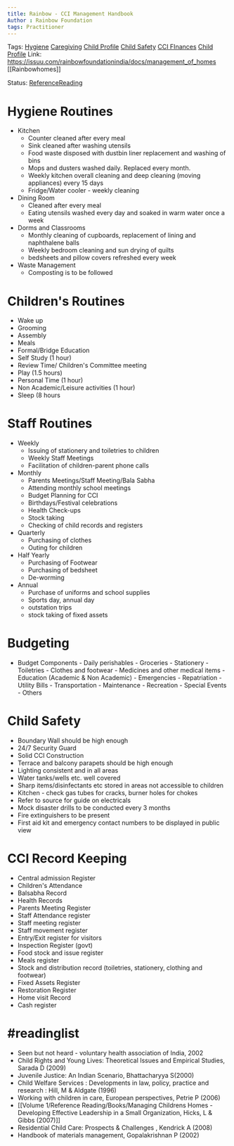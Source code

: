 ```yaml
---
title: Rainbow - CCI Management Handbook
Author : Rainbow Foundation
tags: Practitioner
---
```

Tags: [Hygiene](Hygiene.md) [Caregiving](Caregiving) [Child Profile](Volume%201/Roll%20Ups/Child%20Profile.md) [Child Safety](Child%20Safety) [CCI FInances](CCI%20FInances) [Child Profile](Volume%201/Roll%20Ups/Child%20Profile.md)
Link: https://issuu.com/rainbowfoundationindia/docs/management_of_homes [[Rainbowhomes]]


Status: [ReferenceReading](ReferenceReading)

# Hygiene Routines
- Kitchen
	- Counter cleaned after every meal
	- Sink cleaned after washing utensils
	- Food waste disposed with dustbin liner replacement and washing of bins
	- Mops and dusters washed daily. Replaced every month. 
	- Weekly kitchen overall cleaning and deep cleaning (moving appliances) every 15 days
	- Fridge/Water cooler - weekly cleaning
- Dining Room
	- Cleaned after every meal
	- Eating utensils washed every day and soaked in warm water once a week
- Dorms and Classrooms
	- Monthly cleaning of cupboards, replacement of lining and naphthalene balls
	- Weekly bedroom cleaning and sun drying of quilts
	- bedsheets and pillow covers refreshed every week
- Waste Management
	- Composting is to be followed 


# Children's Routines

- Wake up
- Grooming
- Assembly
- Meals
- Formal/Bridge Education
- Self Study (1 hour)
- Review Time/ Children's Committee meeting
- Play (1.5 hours)
- Personal Time (1 hour)
- Non Academic/Leisure activities (1 hour)
- Sleep (8 hours

# Staff Routines
- Weekly 
	-  Issuing of stationery and toiletries to children
	- Weekly Staff Meetings
	-  Facilitation of children-parent phone calls
- Monthly
	- Parents Meetings/Staff Meeting/Bala Sabha
	- Attending monthly school meetings
	- Budget Planning for CCI
	- Birthdays/Festival celebrations
	- Health Check-ups
	- Stock taking
	- Checking of child records and registers
- Quarterly
	- Purchasing of clothes
	- Outing for children
- Half Yearly
	- Purchasing of Footwear
	- Purchasing of bedsheet
	- De-worming
- Annual
	- Purchase of uniforms and school supplies
	- Sports day, annual day
	- outstation trips
	- stock taking of fixed assets


# Budgeting

- Budget Components
	  - Daily perishables
	  - Groceries
	  - Stationery
	  - Toiletries
	  - Clothes and footwear
	  - Medicines and other medical items
	  - Education (Academic & Non Academic)
	  - Emergencies
	  - Repatriation
	  - Utility Bills
	  - Transportation
	  - Maintenance
	  - Recreation
	  - Special Events
	  - Others

# Child Safety

- Boundary Wall should be high enough
- 24/7 Security Guard
- Solid CCI Construction
- Terrace and balcony parapets should be high enough
- Lighting consistent and in all areas
- Water tanks/wells etc. well covered
- Sharp items/disinfectants etc stored in areas not accessible to children
- Kitchen - check gas tubes for cracks, burner holes for chokes
- Refer to source for guide on electricals
- Mock disaster drills to be conducted every 3 months
- Fire extinguishers to be present
- First aid kit and emergency contact numbers to be displayed in public view

# CCI Record Keeping
- Central admission Register
- Children's Attendance
- Balsabha Record
- Health Records
- Parents Meeting Register
- Staff Attendance register
- Staff meeting register
- Staff movement register
- Entry/Exit register for visitors
- Inspection Register (govt)
- Food stock and issue register
- Meals register
- Stock and distribution record (toiletries, stationery, clothing and footwear)
- Fixed Assets Register
- Restoration Register
- Home visit Record
- Cash register

# #readinglist

- Seen but not heard - voluntary health association of India, 2002
- Child Rights and Young Lives: Theoretical Issues and Empirical Studies, Sarada D (2009)
- Juvenile Justice: An Indian Scenario, Bhattacharyya S(2000)
- Child Welfare Services : Developments in law, policy, practice and research : Hill, M & Aldgate (1996)
- Working with children in care, European perspectives, Petrie P (2006)
- [[Volume 1/Reference Reading/Books/Managing Childrens Homes - Developing Effective Leadership in a Small Organization, Hicks, L & Gibbs (2007)]]
- Residential Child Care: Prospects & Challenges , Kendrick A (2008)
- Handbook of materials management, Gopalakrishnan P (2002)
